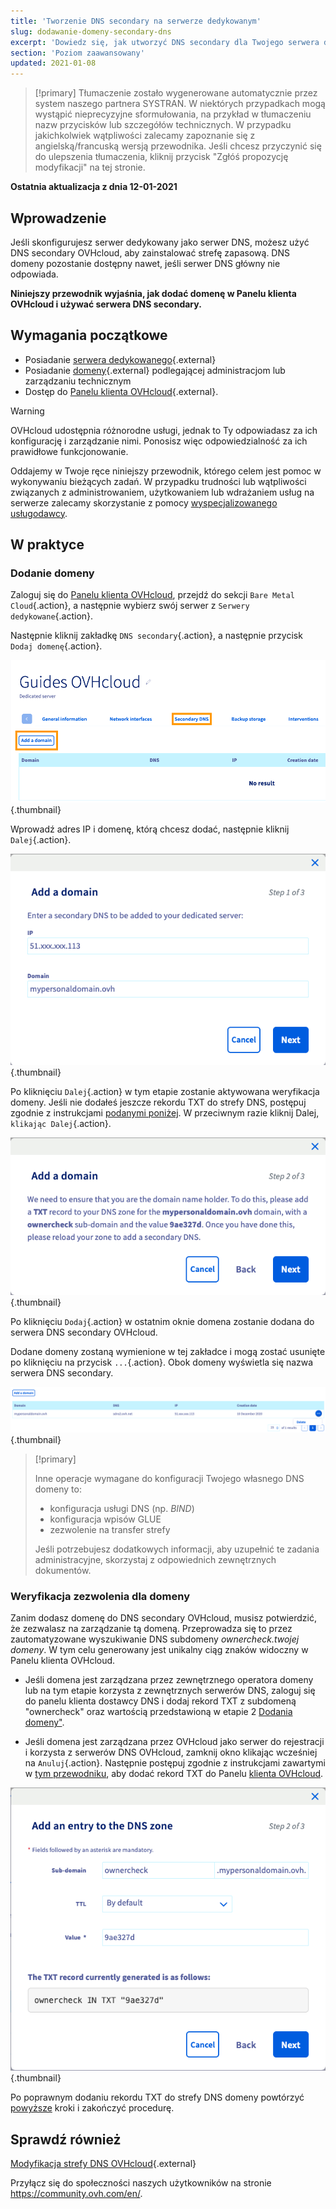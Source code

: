 ```yaml
---
title: 'Tworzenie DNS secondary na serwerze dedykowanym'
slug: dodawanie-domeny-secondary-dns
excerpt: 'Dowiedz się, jak utworzyć DNS secondary dla Twojego serwera dedykowanego OVHcloud'
section: 'Poziom zaawansowany'
updated: 2021-01-08
---
```


> [!primary]
> Tłumaczenie zostało wygenerowane automatycznie przez system naszego partnera SYSTRAN. W niektórych przypadkach mogą wystąpić nieprecyzyjne sformułowania, na przykład w tłumaczeniu nazw przycisków lub szczegółów technicznych. W przypadku jakichkolwiek wątpliwości zalecamy zapoznanie się z angielską/francuską wersją przewodnika. Jeśli chcesz przyczynić się do ulepszenia tłumaczenia, kliknij przycisk "Zgłóś propozycję modyfikacji" na tej stronie.
> 

**Ostatnia aktualizacja z dnia 12-01-2021**

## Wprowadzenie

Jeśli skonfigurujesz serwer dedykowany jako serwer DNS, możesz użyć DNS secondary OVHcloud, aby zainstalować strefę zapasową. DNS domeny pozostanie dostępny nawet, jeśli serwer DNS główny nie odpowiada.

**Niniejszy przewodnik wyjaśnia, jak dodać domenę w Panelu klienta OVHcloud i używać serwera DNS secondary.**


## Wymagania początkowe

- Posiadanie [serwera dedykowanego](https://www.ovhcloud.com/pl/bare-metal/){.external}
- Posiadanie [domeny](https://www.ovh.pl/domeny/){.external} podlegającej administracjom lub zarządzaniu technicznym
- Dostęp do [Panelu klienta OVHcloud](https://www.ovh.com/auth/?action=gotomanager&from=https://www.ovh.pl/&ovhSubsidiary=pl){.external}.

> [!warning]
>
> OVHcloud udostępnia różnorodne usługi, jednak to Ty odpowiadasz za ich konfigurację i zarządzanie nimi. Ponosisz więc odpowiedzialność za ich prawidłowe funkcjonowanie.
> 
> Oddajemy w Twoje ręce niniejszy przewodnik, którego celem jest pomoc w wykonywaniu bieżących zadań. W przypadku trudności lub wątpliwości związanych z administrowaniem, użytkowaniem lub wdrażaniem usług na serwerze zalecamy skorzystanie z pomocy [wyspecjalizowanego usługodawcy](https://partner.ovhcloud.com/pl/directory/).
> 


## W praktyce

### Dodanie domeny <a name="ajoutdomaine"></a>

Zaloguj się do [Panelu klienta OVHcloud](https://www.ovh.com/auth/?action=gotomanager&from=https://www.ovh.pl/&ovhSubsidiary=pl), przejdź do sekcji `Bare Metal Cloud`{.action}, a następnie wybierz swój serwer z `Serwery dedykowane`{.action}.

Następnie kliknij zakładkę `DNS secondary`{.action}, a następnie przycisk `Dodaj domenę`{.action}.

![DNS secondary](images/cp-01.png){.thumbnail}

Wprowadź adres IP i domenę, którą chcesz dodać, następnie kliknij `Dalej`{.action}.

![DNS secondary](images/cp-02.png){.thumbnail}

Po kliknięciu `Dalej`{.action} w tym etapie zostanie aktywowana weryfikacja domeny. Jeśli nie dodałeś jeszcze rekordu TXT do strefy DNS, postępuj zgodnie z instrukcjami [podanymi poniżej](#verificationdomaine). W przeciwnym razie kliknij Dalej, `klikając Dalej`{.action}.

![DNS secondary](images/cp-03.png){.thumbnail}

Po kliknięciu `Dodaj`{.action} w ostatnim oknie domena zostanie dodana do serwera DNS secondary OVHcloud.

Dodane domeny zostaną wymienione w tej zakładce i mogą zostać usunięte po kliknięciu na przycisk `...`{.action}. Obok domeny wyświetla się nazwa serwera DNS secondary.

![DNS secondary](images/cp-05.png){.thumbnail}

> [!primary]
>
> Inne operacje wymagane do konfiguracji Twojego własnego DNS domeny to:
>
> - konfiguracja usługi DNS (np. *BIND*)
> - konfiguracja wpisów GLUE
> - zezwolenie na transfer strefy
>
> Jeśli potrzebujesz dodatkowych informacji, aby uzupełnić te zadania administracyjne, skorzystaj z odpowiednich zewnętrznych dokumentów.

### Weryfikacja zezwolenia dla domeny <a name="verificationdomaine"></a>

Zanim dodasz domenę do DNS secondary OVHcloud, musisz potwierdzić, że zezwalasz na zarządzanie tą domeną. Przeprowadza się to przez zautomatyzowane wyszukiwanie DNS subdomeny *ownercheck.twojej domeny*. W tym celu generowany jest unikalny ciąg znaków widoczny w Panelu klienta OVHcloud.

- Jeśli domena jest zarządzana przez zewnętrznego operatora domeny lub na tym etapie korzysta z zewnętrznych serwerów DNS, zaloguj się do panelu klienta dostawcy DNS i dodaj rekord TXT z subdomeną "ownercheck" oraz wartością przedstawioną w etapie 2 [Dodania domeny"](#ajoutdomaine).

- Jeśli domena jest zarządzana przez OVHcloud jako serwer do rejestracji i korzysta z serwerów DNS OVHcloud, zamknij okno klikając wcześniej na `Anuluj`{.action}. Następnie postępuj zgodnie z instrukcjami zawartymi w [tym przewodniku](../../domains/hosting_www_jak_edytowac_strefe_dns/), aby dodać rekord TXT do Panelu [klienta OVHcloud](https://www.ovh.com/auth/?action=gotomanager&from=https://www.ovh.pl/&ovhSubsidiary=pl).

![DNS secondary](images/cp-04.png){.thumbnail}

Po poprawnym dodaniu rekordu TXT do strefy DNS domeny powtórzyć [powyższe](#ajoutdomaine) kroki i zakończyć procedurę.

## Sprawdź również

[Modyfikacja strefy DNS OVHcloud](../../domains/hosting_www_jak_edytowac_strefe_dns/){.external}

Przyłącz się do społeczności naszych użytkowników na stronie <https://community.ovh.com/en/>.
